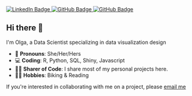 
<div id="badges">
   
  <a href="https://www.linkedin.com/in/olga-l-7802b324b/" target="_blank">
    <img src="https://img.shields.io/badge/LinkedIn-black?style=for-the-badge&logo=linkedin&logoColor=white" alt="LinkedIn Badge"/>
  </a>

  <a href="https://github.com/OlgaKuzminichna" target="_blank">
    <img src="https://img.shields.io/badge/Github-black?style=for-the-badge&logo=github&logoColor=white" alt="GitHub Badge"/>
  </a>
  <a href="mailto: litvinova2404@gmail.com" target="_blank">
    <img src="https://img.shields.io/badge/Email-black?style=for-the-badge&logo=gmail&logoColor=white" alt="GitHub Badge"/>
  </a>
</div>


Hi there 👋 
---

I'm Olga, a Data Scientist specializing in data visualization design

- :rainbow: **Pronouns**: She/Her/Hers 
- :computer: **Coding**: R, Python, SQL, Shiny, Javascript
- 👩‍🏫 **Sharer of Code**: I share most of my personal projects here. 
- :biking_woman: **Hobbies**: Biking & Reading
  
If you're interested in collaborating with me on a project, please [email me](mailto:litvinova2404@gmail.com)

<p align="left">
</p>

